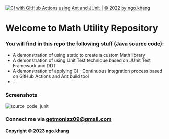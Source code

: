 [![CI with GitHub Actions using Ant and JUnit | © 2022 by ngo.khang](https://github.com/donot-fear/mathutil-maven/edit/main/.github/workflows/mathutil-maven.yml/badge.svg)](https://github.com/donot-fear/mathutil-maven/edit/main/.github/workflows/mathutil-maven.yml)

# Welcome to Math Utility Repository 
### You will find in this repo the following stuff (Java source code):

* A demonstration of using static to create a custom Math library 
* A demonstration of using Unit Test technique based on JUnit Test Framework and DDT
* A demonstration of applying CI - Continuous Integration process based on GitHub Actions and Ant build tool
* ...

### Screenshots
![source_code_junit](https://github.com/donot-fear/mathutil-maven/blob/main/screenshots/mathutil-maven.png)

### Connect me via getmonizz09@gmail.com
#### Copyright &#169; 2023 ngo.khang
  
